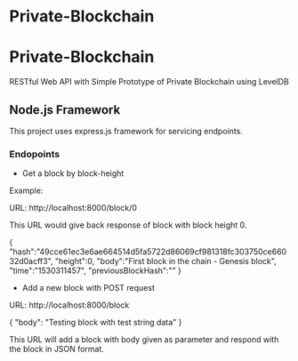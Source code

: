 # Private-Blockchain


# Private-Blockchain

RESTful Web API with Simple Prototype of Private Blockchain using LevelDB

## Node.js Framework

This project uses express.js framework for servicing endpoints.


### Endopoints

- Get a block by block-height

Example:

URL: http://localhost:8000/block/0

This URL would give back response of block with block height 0.

{
"hash":"49cce61ec3e6ae664514d5fa5722d86069cf981318fc303750ce66032d0acff3",
"height":0,
"body":"First block in the chain - Genesis block",
"time":"1530311457",
"previousBlockHash":""
}


- Add a new block with POST request

URL: http://localhost:8000/block

{
      "body": "Testing block with test string data"
}

This URL will add a block with body given as parameter and respond with the block in JSON format.